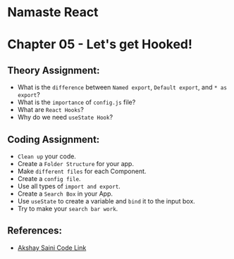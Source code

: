 # Namaste React
# Chapter 05 - Let's get Hooked!


## Theory Assignment:
- What is the `difference` between `Named export`, `Default export`, and `* as export`?
- What is the `importance` of `config.js` file?
- What are `React Hooks`?
- Why do we need `useState Hook`?


## Coding Assignment:
- `Clean up` your code.
- Create a `Folder Structure` for your app.
- Make `different files` for each Component.
- Create a `config file`.
- Use all types of `import and export`.
- Create a `Search Box` in your App.
- Use `useState` to create a variable and `bind` it to the input box.
- Try to make your `search bar work`.

## References:
- [Akshay Saini Code Link](https://bitbucket.org/namastedev/namaste-react-live/src/master/)